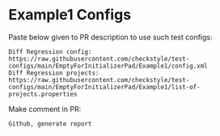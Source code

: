 # Example1 Configs
Paste below given to PR description to use such test configs:
```
Diff Regression config: https://raw.githubusercontent.com/checkstyle/test-configs/main/EmptyForInitializerPad/Example1/config.xml
Diff Regression projects: https://raw.githubusercontent.com/checkstyle/test-configs/main/EmptyForInitializerPad/Example1/list-of-projects.properties
```
Make comment in PR:
```
Github, generate report
```
